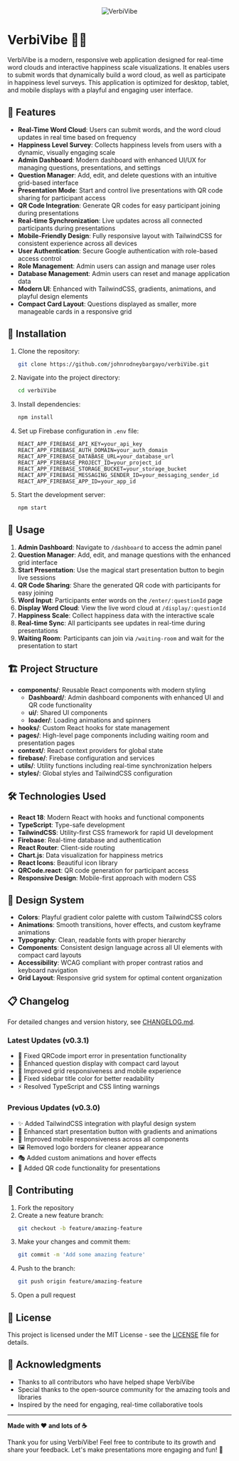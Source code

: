 <div style="display: flex; justify-content: center; align-items: center;">
  <img src="https://github.com/user-attachments/assets/d8ea19e1-c949-4e48-b88b-17712eb940bc" alt="VerbiVibe" />
</div>

# VerbiVibe 🎨✨

VerbiVibe is a modern, responsive web application designed for real-time word clouds and interactive happiness scale visualizations. It enables users to submit words that dynamically build a word cloud, as well as participate in happiness level surveys. This application is optimized for desktop, tablet, and mobile displays with a playful and engaging user interface.

## 🌟 Features

- **Real-Time Word Cloud**: Users can submit words, and the word cloud updates in real time based on frequency
- **Happiness Level Survey**: Collects happiness levels from users with a dynamic, visually engaging scale
- **Admin Dashboard**: Modern dashboard with enhanced UI/UX for managing questions, presentations, and settings
- **Question Manager**: Add, edit, and delete questions with an intuitive grid-based interface
- **Presentation Mode**: Start and control live presentations with QR code sharing for participant access
- **QR Code Integration**: Generate QR codes for easy participant joining during presentations
- **Real-time Synchronization**: Live updates across all connected participants during presentations
- **Mobile-Friendly Design**: Fully responsive layout with TailwindCSS for consistent experience across all devices
- **User Authentication**: Secure Google authentication with role-based access control
- **Role Management**: Admin users can assign and manage user roles
- **Database Management**: Admin users can reset and manage application data
- **Modern UI**: Enhanced with TailwindCSS, gradients, animations, and playful design elements
- **Compact Card Layout**: Questions displayed as smaller, more manageable cards in a responsive grid

## 🚀 Installation

1. Clone the repository:
    ```bash
    git clone https://github.com/johnrodneybargayo/verbiVibe.git
    ```
2. Navigate into the project directory:
    ```bash
    cd verbiVibe
    ```
3. Install dependencies:
    ```bash
    npm install
    ```
4. Set up Firebase configuration in `.env` file:
    ```plaintext
    REACT_APP_FIREBASE_API_KEY=your_api_key
    REACT_APP_FIREBASE_AUTH_DOMAIN=your_auth_domain
    REACT_APP_FIREBASE_DATABASE_URL=your_database_url
    REACT_APP_FIREBASE_PROJECT_ID=your_project_id
    REACT_APP_FIREBASE_STORAGE_BUCKET=your_storage_bucket
    REACT_APP_FIREBASE_MESSAGING_SENDER_ID=your_messaging_sender_id
    REACT_APP_FIREBASE_APP_ID=your_app_id
    ```
5. Start the development server:
    ```bash
    npm start
    ```

## 📱 Usage

1. **Admin Dashboard**: Navigate to `/dashboard` to access the admin panel
2. **Question Manager**: Add, edit, and manage questions with the enhanced grid interface
3. **Start Presentation**: Use the magical start presentation button to begin live sessions
4. **QR Code Sharing**: Share the generated QR code with participants for easy joining
5. **Word Input**: Participants enter words on the `/enter/:questionId` page
6. **Display Word Cloud**: View the live word cloud at `/display/:questionId`
7. **Happiness Scale**: Collect happiness data with the interactive scale
8. **Real-time Sync**: All participants see updates in real-time during presentations
9. **Waiting Room**: Participants can join via `/waiting-room` and wait for the presentation to start

## 🏗️ Project Structure

- **components/**: Reusable React components with modern styling
  - **Dashboard/**: Admin dashboard components with enhanced UI and QR code functionality
  - **ui/**: Shared UI components
  - **loader/**: Loading animations and spinners
- **hooks/**: Custom React hooks for state management
- **pages/**: High-level page components including waiting room and presentation pages
- **context/**: React context providers for global state
- **firebase/**: Firebase configuration and services
- **utils/**: Utility functions including real-time synchronization helpers
- **styles/**: Global styles and TailwindCSS configuration

## 🛠️ Technologies Used

- **React 18**: Modern React with hooks and functional components
- **TypeScript**: Type-safe development
- **TailwindCSS**: Utility-first CSS framework for rapid UI development
- **Firebase**: Real-time database and authentication
- **React Router**: Client-side routing
- **Chart.js**: Data visualization for happiness metrics
- **React Icons**: Beautiful icon library
- **QRCode.react**: QR code generation for participant access
- **Responsive Design**: Mobile-first approach with modern CSS

## 🎨 Design System

- **Colors**: Playful gradient color palette with custom TailwindCSS colors
- **Animations**: Smooth transitions, hover effects, and custom keyframe animations
- **Typography**: Clean, readable fonts with proper hierarchy
- **Components**: Consistent design language across all UI elements with compact card layouts
- **Accessibility**: WCAG compliant with proper contrast ratios and keyboard navigation
- **Grid Layout**: Responsive grid system for optimal content organization

## 📋 Changelog

For detailed changes and version history, see [CHANGELOG.md](CHANGELOG.md).

### Latest Updates (v0.3.1)
- 🐛 Fixed QRCode import error in presentation functionality
- 🎨 Enhanced question display with compact card layout
- 📱 Improved grid responsiveness and mobile experience
- 🎯 Fixed sidebar title color for better readability
- ⚡ Resolved TypeScript and CSS linting warnings

### Previous Updates (v0.3.0)
- ✨ Added TailwindCSS integration with playful design system
- 🎨 Enhanced start presentation button with gradients and animations
- 📱 Improved mobile responsiveness across all components
- 🖼️ Removed logo borders for cleaner appearance
- 🎭 Added custom animations and hover effects
- 📱 Added QR code functionality for presentations

## 🤝 Contributing

1. Fork the repository
2. Create a new feature branch:
    ```bash
    git checkout -b feature/amazing-feature
    ```
3. Make your changes and commit them:
    ```bash
    git commit -m 'Add some amazing feature'
    ```
4. Push to the branch:
    ```bash
    git push origin feature/amazing-feature
    ```
5. Open a pull request

## 📄 License

This project is licensed under the MIT License - see the [LICENSE](LICENSE) file for details.

## 🙏 Acknowledgments

- Thanks to all contributors who have helped shape VerbiVibe
- Special thanks to the open-source community for the amazing tools and libraries
- Inspired by the need for engaging, real-time collaborative tools

---

**Made with ❤️ and lots of ☕**

Thank you for using VerbiVibe! Feel free to contribute to its growth and share your feedback. Let's make presentations more engaging and fun! 🎉
